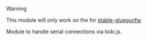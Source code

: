> [!WARNING]  
> This module will only work on the for [stable-gluegunfw](https://github.com/KaruroChori/txiki.js/tree/stable-gluegunfw)

Module to handle serial connections via txiki.js.

